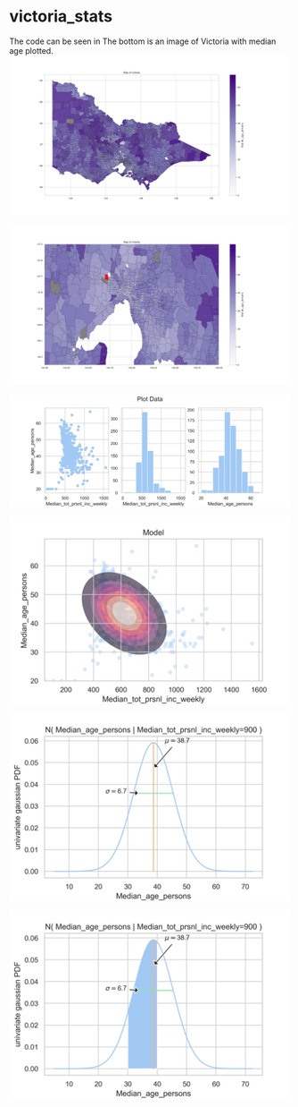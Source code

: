 # victoria_stats
The code can be seen in 
The bottom is an image of Victoria with median age plotted.
![plot](./vic_postcodes/map_of_victoria_300dpi.png)

![plot](./vic_postcodes/map_metro_vic_300dpi.png)

![plot](./vic_postcodes/plot_data.png)

![plot](./vic_postcodes/model.png)

![plot](./vic_postcodes/conditional.png)

![plot](./vic_postcodes/conditional_interval.png)



